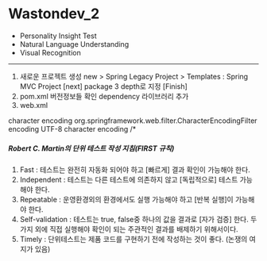 # Wastondev_2



+ Personality Insight Test
+ Natural Language Understanding
+ Visual Recognition

***

1. 새로운 프로젝트 생성
  new > Spring Legacy Project > Templates : Spring MVC Project
  [next]
  package 3 depth로 지정
  [Finish]
2. pom.xml
  버전정보들 확인
  dependency 라이브러리 추가
3. web.xml
  <!-- character filter 설정 -->
  <filter>
  	<filter-name>character encoding</filter-name>
  	<filter-class>org.springframework.web.filter.CharacterEncodingFilter</filter-class>
  	<init-param>
  		<param-name>encoding</param-name>
  		<param-value>UTF-8</param-value>
  	</init-param>
  </filter>
  <filter-mapping>
  	<filter-name>character encoding</filter-name>
  	<url-pattern>/*</url-pattern>
  </filter-mapping>


##### Robert C. Martin의 단위 테스트 작성 지침(FIRST 규칙)

1. Fast : 테스트는 완전히 자동화 되어야 하고 [빠르게] 결과 확인이 가능해야 한다.
2. Independent : 테스트는 다른 테스트에 의존하지 않고 [독립적으로] 테스트 가능해야 한다.
3. Repeatable : 운영환경외의 환경에서도 실행 가능해야 하고 [반복 실행]이 가능해야 한다.
4. Self-validation : 테스트는 true, false중 하나의 값을 결과로 [자가 검증] 한다.
   두 가지 외에 직접 실행해야 확인이 되는 주관적인 결과를 배제하기 위해서이다.
5. Timely : 단위테스트는 제품 코드를 구현하기 전에 작성하는 것이 좋다.
   (논쟁의 여지가 있음)

